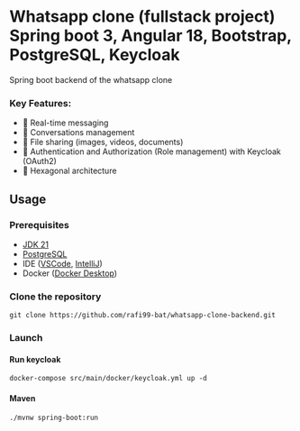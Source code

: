 # Whatsapp clone (fullstack project) Spring boot 3, Angular 18, Bootstrap, PostgreSQL, Keycloak
Spring boot backend of the whatsapp clone

### Key Features:
- 💬 Real-time messaging
- 👥 Conversations management
- 📁 File sharing (images, videos, documents)
- 🔐 Authentication and Authorization (Role management) with Keycloak (OAuth2)
- 🏢 Hexagonal architecture


## Usage
### Prerequisites
- [JDK 21](https://adoptium.net/temurin/releases/)
- [PostgreSQL](https://www.postgresql.org/download/)
- IDE ([VSCode](https://code.visualstudio.com/download), [IntelliJ](https://www.jetbrains.com/idea/download/))
- Docker ([Docker Desktop](https://docs.docker.com/engine/install/))

### Clone the repository
``git clone https://github.com/rafi99-bat/whatsapp-clone-backend.git``

### Launch

#### Run keycloak
``docker-compose src/main/docker/keycloak.yml up -d``

#### Maven
``./mvnw spring-boot:run``